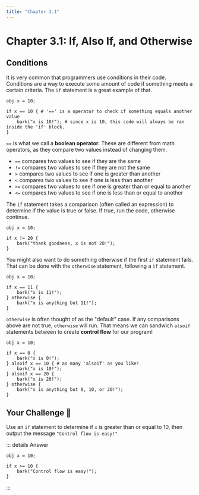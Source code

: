 ```yaml
---
title: "Chapter 3.1"
---
```


# Chapter 3.1: If, Also If, and Otherwise

## Conditions

It is very common that programmers use conditions in their code. Conditions are a way to execute some amount of code if something meets a certain criteria. The `if` statement is a great example of that.

```
obj x = 10;

if x == 10 { # '==' is a operator to check if something equals another value
    bark("x is 10!"); # since x is 10, this code will always be ran inside the 'if' block.
}
```

`==` is what we call a **boolean operator**. These are different from math operators, as they compare two values instead of changing them.

- `==` compares two values to see if they are the same
- `!=` compares two values to see if they are not the same
- `>` compares two values to see if one is greater than another
- `<` compares two values to see if one is less than another
- `>=` compares two values to see if one is greater than or equal to another
- `<=` compares two values to see if one is less than or equal to another

The `if` statement takes a comparison (often called an expression) to determine if the value is true or false. If true, run the code, otherwise continue.

```
obj x = 10;

if x != 20 {
    bark("thank goodness, x is not 20!");
}
```

You might also want to do something otherwise if the first `if` statement fails. That can be done with the `otherwise` statement, following a `if` statement.

```
obj x = 10;

if x == 11 {
    bark("x is 11!");
} otherwise {
    bark("x is anything but 11!");
}
```

`otherwise` is often thought of as the "default" case. If any comparisons above are not true, `otherwise` will run. That means we can sandwich `alsoif` statements between to create **control flow** for our program!

```
obj x = 10;

if x == 0 {
    bark("x is 0!");
} alsoif x == 10 { # as many 'alsoif' as you like!
    bark("x is 10!");
} alsoif x == 20 {
    bark("x is 20!");
} otherwise {
    bark("x is anything but 0, 10, or 20!");
}
```

## Your Challenge 🤔

Use an `if` statement to determine if `x` is greater than or equal to 10, then output the message `"Control flow is easy!"`

::: details Answer
```
obj x = 10;

if x >= 10 {
    bark("Control flow is easy!");
}
```
:::
